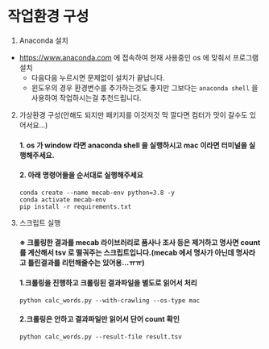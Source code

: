 # 작업환경 구성

1. Anaconda 설치

- https://www.anaconda.com 에 접속하여 현재 사용중인 os 에 맞춰서 프로그램 설치
  - 다음다음 누르시면 문제없이 설치가 끝납니다.
  - 윈도우의 경우 환경변수를 추가하는것도 좋지만 그보다는 `anaconda shell` 을 사용하여 작업하시는걸 추천드립니다.

2.  가상환경 구성(안해도 되지만 패키지를 이것저것 막 깔다면 컴터가 맛이
    갈수도 있어서요...)

    #### 1. os 가 window 라면 anaconda shell 을 실행하시고 mac 이라면 터미널을 실행해주세요.

    #### 2. 아래 명령어들을 순서대로 실행해주세요

        conda create --name mecab-env python=3.8 -y
        conda activate mecab-env
        pip install -r requirements.txt

3.  스크립트 실행
    #### ※ 크롤링한 결과를 mecab 라이브러리로 품사나 조사 등은 제거하고 명사면 count 를 계산해서 tsv 로 떨궈주는 스크립트입니다.(mecab 에서 명사가 아닌데 명사라고 틀린결과를 리턴해줄수는 있어용...ㅠㅠ)
    #### 1.크롤링을 진행하고 크롤링된 결과파일을 별도로 읽어서 처리
        python calc_words.py --with-crawling --os-type mac
    #### 2.크롤링은 안하고 결과파일만 읽어서 단어 count 확인
        python calc_words.py --result-file result.tsv
